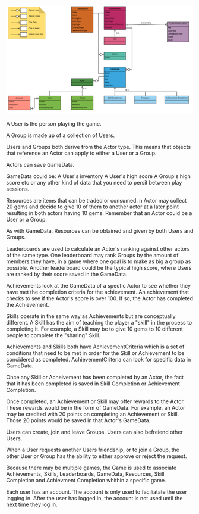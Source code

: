 ![Entity Model](../images/diagrams/entitymodel-webapi-userfacing.png)


A User is the person playing the game. 

A Group is made up of a collection of Users.

Users and Groups both derive from the Actor type. 
This means that objects that reference an Actor can apply to either a User or a Group.

Actors can save GameData.

GameData could be:
A User's inventory
A User's high score
A Group's high score
etc
or any other kind of data that you need to persit between play sessions.
 
Resources are items that can be traded or consumed. 
n Actor may collect 20 gems and decide to give 10 of them to another actor at a later point resulting in both actors having 10 gems.
Remember that an Actor could be a User or a Group. 

As with GameData, Resources can be obtained and given by both Users and Groups.

Leaderboards are used to calculate an Actor's ranking against other actors of the same type.
One leaderboard may rank Groups by the amount of members they have, in a game where one goal is to make as big a group as possible.
Another leaderboard could be the typical high score, where Users are ranked by their score saved in the GameData.

Achievements look at the GameData of a specfic Actor to see whether they have met the completion criteria for the achievement.
An achievement that checks to see if the Actor's score is over 100. If so, the Actor has completed the Achievement.

Skills operate in the same way as Achievements but are conceptually different.
A Skill has the aim of teaching the player a "skill" in the process to completing it.
For example, a Skill may be to give 10 gems to 10 different people to complete the "sharing" Skill.

Achievements and Skills both have AchievementCriteria which is a set of conditions that need to be met in order for the Skill or Achievement to be concidered as completed.
AchievementCriteria can look for specific data in GameData.

Once any Skill or Acheivement has been completed by an Actor, the fact that it has been completed is saved in Skill Completion or Achievement Completion.

Once completed, an Achievement or Skill may offer rewards to the Actor. These rewards would be in the form of GameData. 
For example, an Actor may be credited with 20 points on completing an Achievement or Skill.
Those 20 points would be saved in that Actor's GameData.

Users can create, join and leave Groups.
Users can also befreiend other Users.

When a User requests another Users friendship, or to join a Group, the other User or Group has the ability to either approve or reject the request.

Because there may be multiple games, the Game is used to associate Achievements, Skills, Leaderboards, GameData, Resources, Skill Completion and Achievment Completion whithin a specific game.

Each user has an account.
The account is only used to faciliatate the user logging in.
After the user has logged in, the account is not used until the next time they log in.
